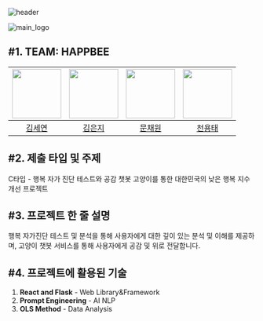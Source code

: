 ![header](https://capsule-render.vercel.app/api?type=rounded&color=a8d5eb&height=200&section=header&text=HAPPBEE&descAlignY=65&fontSize=50&fontColor=363636&animation=fadeIn)


![main_logo](https://github.com/yongtaecheon/2023-happbee-knu/assets/42794553/4b3e8352-9e7e-46a7-9734-3960ec9912d2)

#1. TEAM: HAPPBEE
---
| [<img src="https://github.com/kimseyun314.png" width="100px">](https://github.com/kimseyun314) | [<img src="https://github.com/EunJiKim02.png" width="100px">](https://github.com/EunJiKim02) | [<img src="https://github.com/mchaewon.png" width="100px">](https://github.com/mchaewon) | [<img src="https://github.com/yongtaecheon.png" width="100px">](https://github.com/yongtaecheon) |
| :-----: | :-----: | :-----: | :-----: |
| [김세연](https://github.com/kimseyun314) | [김은지](https://github.com/EunJiKim02) | [문채원](https://github.com/mchaewon) | [천용태](https://github.com/yongtaecheon) |


#2. 제출 타입 및 주제
---
C타입 - 행복 자가 진단 테스트와 공감 챗봇 고양이를 통한 대한민국의 낮은 행복 지수 개선 프로젝트


#3. 프로젝트 한 줄 설명
---
행복 자가진단 테스트 및 분석을 통해 사용자에게 대한 깊이 있는 분석 및 이해를 제공하며, 고양이 챗봇 서비스를 통해 사용자에게 공감 및 위로 전달합니다.


#4. 프로젝트에 활용된 기술
---
1) **React and Flask** - Web Library&Framework
2) **Prompt Engineering** - AI NLP
3) **OLS Method** - Data Analysis
